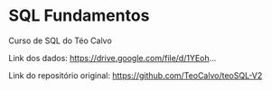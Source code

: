 # SQL Fundamentos 

Curso de SQL do Téo Calvo

Link dos dados:  https://drive.google.com/file/d/1YEoh...

Link do repositório original: https://github.com/TeoCalvo/teoSQL-V2
